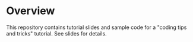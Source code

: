 # Overview

This repository contains tutorial slides and sample code for a "coding tips and tricks" tutorial.  See slides for details.
